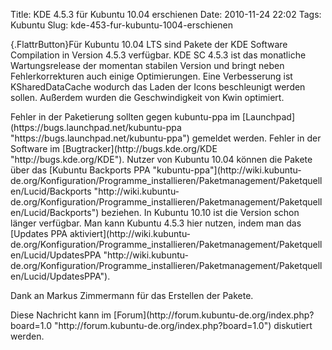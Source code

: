 Title: KDE 4.5.3 für Kubuntu 10.04 erschienen
Date: 2010-11-24 22:02
Tags: Kubuntu
Slug: kde-453-fur-kubuntu-1004-erschienen

[](http://www.kubuntu-de.org/nachrichten/kubuntu/2042-kde-4-5-3-fuer-kubuntu-10-04-erschienen){.FlattrButton}Für
Kubuntu 10.04 LTS sind Pakete der KDE Software Compilation in Version
4.5.3 verfügbar. KDE SC 4.5.3 ist das monatliche Wartungsrelease der
momentan stabilen Version und bringt neben Fehlerkorrekturen auch einige
Optimierungen. Eine Verbesserung ist KSharedDataCache wodurch das Laden
der Icons beschleunigt werden sollen. Außerdem wurden die
Geschwindigkeit von Kwin optimiert.

</p>
Fehler in der Paketierung sollten gegen kubuntu-ppa im
[Launchpad](https://bugs.launchpad.net/kubuntu-ppa "https://bugs.launchpad.net/kubuntu-ppa")
gemeldet werden. Fehler in der Software im
[Bugtracker](http://bugs.kde.org/KDE "http://bugs.kde.org/KDE"). Nutzer
von Kubuntu 10.04 können die Pakete über das [Kubuntu Backports PPA
"kubuntu-ppa"](http://wiki.kubuntu-de.org/Konfiguration/Programme_installieren/Paketmanagement/Paketquellen/Lucid/Backports "http://wiki.kubuntu-de.org/Konfiguration/Programme_installieren/Paketmanagement/Paketquellen/Lucid/Backports")
beziehen. In Kubuntu 10.10 ist die Version schon länger verfügbar. Man
kann Kubuntu 4.5.3 hier nutzen, indem man das [Updates PPA
aktiviert](http://wiki.kubuntu-de.org/Konfiguration/Programme_installieren/Paketmanagement/Paketquellen/Lucid/UpdatesPPA "http://wiki.kubuntu-de.org/Konfiguration/Programme_installieren/Paketmanagement/Paketquellen/Lucid/UpdatesPPA").

</p>
<!--break--><!--break-->

Dank an Markus Zimmermann für das Erstellen der Pakete.

</p>
Diese Nachricht kann im
[Forum](http://forum.kubuntu-de.org/index.php?board=1.0 "http://forum.kubuntu-de.org/index.php?board=1.0")
diskutiert werden.

</p>

